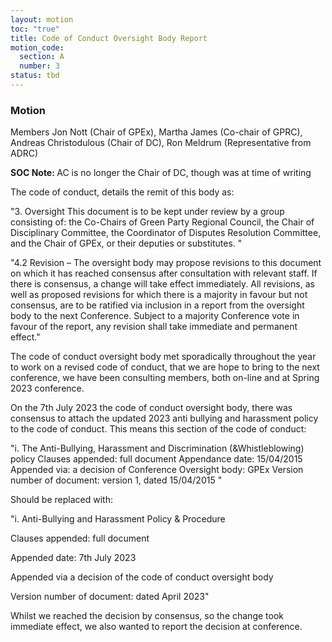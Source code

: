 ```yaml
---
layout: motion
toc: "true"
title: Code of Conduct Oversight Body Report
motion_code:
  section: A
  number: 3
status: tbd
---
```

### Motion

Members Jon Nott (Chair of GPEx), Martha James (Co-chair of GPRC), Andreas Christodulous (Chair of DC), Ron Meldrum (Representative from ADRC)

<p class="alert d-inline-block alert-primary"><strong>SOC Note: </strong> AC is no longer the Chair of DC, though was at time of writing</p>

The code of conduct, details the remit of this body as:

"3. Oversight This document is to be kept under review by a group consisting of: the Co-Chairs of Green Party Regional Council, the Chair of Disciplinary Committee, the Coordinator of Disputes Resolution Committee, and the Chair of GPEx, or their deputies or substitutes. "

"4.2 Revision – The oversight body may propose revisions to this document on which it has reached consensus after consultation with relevant staff. If there is consensus, a change will take effect immediately. All revisions, as well as proposed revisions for which there is a majority in favour but not consensus, are to be ratified via inclusion in a report from the oversight body to the next Conference. Subject to a majority Conference vote in favour of the report, any revision shall take immediate and permanent effect."

The code of conduct oversight body met sporadically throughout the year to work on a revised code of conduct, that we are hope to bring to the next conference, we have been consulting members, both on-line and at Spring 2023 conference.

On the 7th July 2023 the code of conduct oversight body, there was consensus to attach the updated 2023 anti bullying and harassment policy to the code of conduct. This means this section of the code of conduct:

"i. The Anti-Bullying, Harassment and Discrimination (&Whistleblowing) policy Clauses appended: full document Appendance date: 15/04/2015 Appended via: a decision of Conference Oversight body: GPEx Version number of document: version 1, dated 15/04/2015 "

Should be replaced with:

"i. Anti-Bullying and Harassment Policy & Procedure

Clauses appended: full document

Appended date: 7th July 2023

Appended via a decision of the code of conduct oversight body

Version number of document: dated April 2023"

Whilst we reached the decision by consensus, so the change took immediate effect, we also wanted to report the decision at conference.